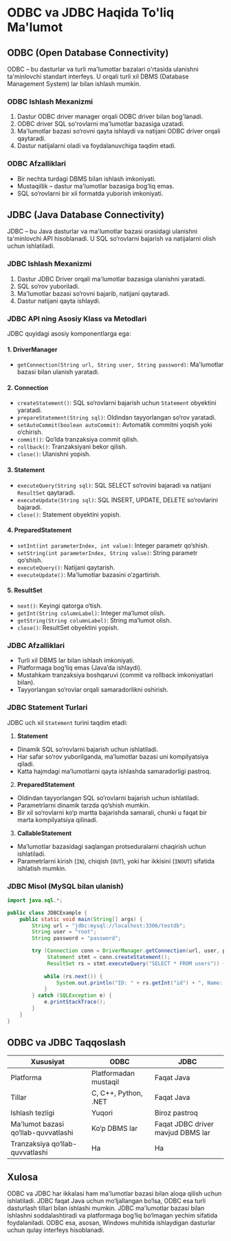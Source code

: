 # ODBC va JDBC Haqida To'liq Ma'lumot

## ODBC (Open Database Connectivity)

ODBC – bu dasturlar va turli ma'lumotlar bazalari o'rtasida ulanishni ta'minlovchi standart interfeys. U orqali turli xil DBMS (Database Management System) lar bilan ishlash mumkin.

### ODBC Ishlash Mexanizmi
1. Dastur ODBC driver manager orqali ODBC driver bilan bog'lanadi.
2. ODBC driver SQL so'rovlarni ma'lumotlar bazasiga uzatadi.
3. Ma'lumotlar bazasi so‘rovni qayta ishlaydi va natijani ODBC driver orqali qaytaradi.
4. Dastur natijalarni oladi va foydalanuvchiga taqdim etadi.

### ODBC Afzalliklari
- Bir nechta turdagi DBMS bilan ishlash imkoniyati.
- Mustaqillik – dastur ma'lumotlar bazasiga bog‘liq emas.
- SQL so‘rovlarni bir xil formatda yuborish imkoniyati.

## JDBC (Java Database Connectivity)

JDBC – bu Java dasturlar va ma'lumotlar bazasi orasidagi ulanishni ta'minlovchi API hisoblanadi. U SQL so‘rovlarni bajarish va natijalarni olish uchun ishlatiladi.

### JDBC Ishlash Mexanizmi
1. Dastur JDBC Driver orqali ma'lumotlar bazasiga ulanishni yaratadi.
2. SQL so‘rov yuboriladi.
3. Ma'lumotlar bazasi so‘rovni bajarib, natijani qaytaradi.
4. Dastur natijani qayta ishlaydi.

### JDBC API ning Asosiy Klass va Metodlari
JDBC quyidagi asosiy komponentlarga ega:

#### 1. **DriverManager**
- `getConnection(String url, String user, String password)`: Ma'lumotlar bazasi bilan ulanish yaratadi.

#### 2. **Connection**
- `createStatement()`: SQL so‘rovlarni bajarish uchun `Statement` obyektini yaratadi.
- `prepareStatement(String sql)`: Oldindan tayyorlangan so‘rov yaratadi.
- `setAutoCommit(boolean autoCommit)`: Avtomatik commitni yoqish yoki o‘chirish.
- `commit()`: Qo‘lda tranzaksiya commit qilish.
- `rollback()`: Tranzaksiyani bekor qilish.
- `close()`: Ulanishni yopish.

#### 3. **Statement**
- `executeQuery(String sql)`: SQL SELECT so‘rovini bajaradi va natijani `ResultSet` qaytaradi.
- `executeUpdate(String sql)`: SQL INSERT, UPDATE, DELETE so‘rovlarini bajaradi.
- `close()`: Statement obyektini yopish.

#### 4. **PreparedStatement**
- `setInt(int parameterIndex, int value)`: Integer parametr qo‘shish.
- `setString(int parameterIndex, String value)`: String parametr qo‘shish.
- `executeQuery()`: Natijani qaytarish.
- `executeUpdate()`: Ma'lumotlar bazasini o‘zgartirish.

#### 5. **ResultSet**
- `next()`: Keyingi qatorga o‘tish.
- `getInt(String columnLabel)`: Integer ma’lumot olish.
- `getString(String columnLabel)`: String ma’lumot olish.
- `close()`: ResultSet obyektini yopish.

### JDBC Afzalliklari
- Turli xil DBMS lar bilan ishlash imkoniyati.
- Platformaga bog‘liq emas (Java’da ishlaydi).
- Mustahkam tranzaksiya boshqaruvi (commit va rollback imkoniyatlari bilan).
- Tayyorlangan so‘rovlar orqali samaradorlikni oshirish.

### JDBC Statement Turlari
JDBC uch xil `Statement` turini taqdim etadi:

1. **Statement**
  - Dinamik SQL so‘rovlarni bajarish uchun ishlatiladi.
  - Har safar so‘rov yuborilganda, ma’lumotlar bazasi uni kompilyatsiya qiladi.
  - Katta hajmdagi ma’lumotlarni qayta ishlashda samaradorligi pastroq.

2. **PreparedStatement**
  - Oldindan tayyorlangan SQL so‘rovlarni bajarish uchun ishlatiladi.
  - Parametrlarni dinamik tarzda qo‘shish mumkin.
  - Bir xil so‘rovlarni ko‘p martta bajarishda samarali, chunki u faqat bir marta kompilyatsiya qilinadi.

3. **CallableStatement**
  - Ma’lumotlar bazasidagi saqlangan protseduralarni chaqirish uchun ishlatiladi.
  - Parametrlarni kirish (`IN`), chiqish (`OUT`), yoki har ikkisini (`INOUT`) sifatida ishlatish mumkin.

### JDBC Misol (MySQL bilan ulanish)
```java
import java.sql.*;

public class JDBCExample {
    public static void main(String[] args) {
        String url = "jdbc:mysql://localhost:3306/testdb";
        String user = "root";
        String password = "password";

        try (Connection conn = DriverManager.getConnection(url, user, password);
             Statement stmt = conn.createStatement();
             ResultSet rs = stmt.executeQuery("SELECT * FROM users")) {
            
            while (rs.next()) {
                System.out.println("ID: " + rs.getInt("id") + ", Name: " + rs.getString("name"));
            }
        } catch (SQLException e) {
            e.printStackTrace();
        }
    }
}
```

## ODBC va JDBC Taqqoslash

| Xususiyat | ODBC | JDBC |
|-----------|------|------|
| Platforma | Platformadan mustaqil | Faqat Java |
| Tillar | C, C++, Python, .NET | Faqat Java |
| Ishlash tezligi | Yuqori | Biroz pastroq |
| Ma'lumot bazasi qo‘llab-quvvatlashi | Ko‘p DBMS lar | Faqat JDBC driver mavjud DBMS lar |
| Tranzaksiya qo‘llab-quvvatlashi | Ha | Ha |

## Xulosa
ODBC va JDBC har ikkalasi ham ma'lumotlar bazasi bilan aloqa qilish uchun ishlatiladi. JDBC faqat Java uchun mo‘ljallangan bo‘lsa, ODBC esa turli dasturlash tillari bilan ishlashi mumkin. JDBC ma'lumotlar bazasi bilan ishlashni soddalashtiradi va platformaga bog‘liq bo‘lmagan yechim sifatida foydalaniladi. ODBC esa, asosan, Windows muhitida ishlaydigan dasturlar uchun qulay interfeys hisoblanadi.

